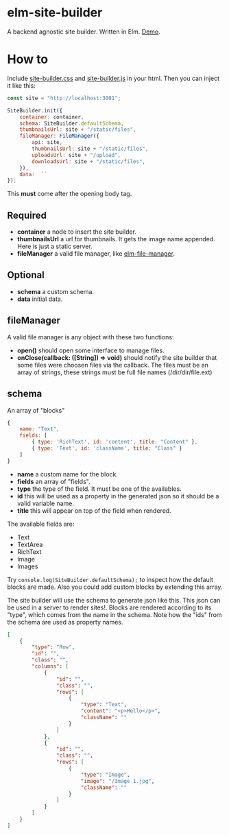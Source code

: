 # elm-site-builder
A backend agnostic site builder. Written in Elm. [Demo](http://jakeactually.com:3001/static/index.html).

# How to
Include [site-builder.css](https://github.com/jakeactually/elm-site-builder/blob/master/dist/site-builder.css) and [site-builder.js](https://github.com/jakeactually/elm-site-builder/blob/master/dist/site-builder.js) in your html. Then you can inject it like this:

```javascript
const site = "http://localhost:3001";

SiteBuilder.init({
    container: container,
    schema: SiteBuilder.defaultSchema,
    thumbnailsUrl: site + "/static/files",
    fileManager: FileManager({
        api: site,
        thumbnailsUrl: site + "/static/files",
        uploadsUrl: site + "/upload",
        downloadsUrl: site + "/static/files",
    }),
    data:  ``
});
```

This **must** come after the opening body tag.

## Required
- **container** a node to insert the site builder.
- **thumbnailsUrl** a url for thumbnails. It gets the image name appended. Here is just a static server.
- **fileManager** a valid file manager, like [elm-file-manager](https://github.com/jakeactually/elm-file-manager).

## Optional
- **schema** a custom schema.
- **data** initial data.

## fileManager
A valid file manager is any object with these two functions:

- **open()** should open some interface to manage files.
- **onClose(callback: (\[String\]) => void)** should notify the site builder that some files were choosen files via the callback. The files must be an array of strings, these strings must be full file names (/dir/dir/file.ext)

## schema
An array of "blocks"

```javascript
{
    name: "Text",
    fields: [
        { type: 'RichText', id: 'content', title: "Content" },
        { type: 'Text', id: 'className', title: "Class" }
    ]
}
```

- **name** a custom name for the block.
- **fields** an array of "fields".
- **type** the type of the field. It must be one of the availables.
- **id** this will be used as a property in the generated json so it should be a valid variable name.
- **title** this will appear on top of the field when rendered.

The available fields are:
- Text
- TextArea
- RichText
- Image
- Images

Try `console.log(SiteBuilder.defaultSchema);` to inspect how the default blocks are made. Also you could add custom blocks by extending this array.

The site builder will use the schema to generate json like this. This json can be used in a server to render sites!. Blocks are rendered according to its "type", which comes from the name in the schema. Note how the "ids" from the schema are used as property names.

```json
[
    {
        "type": "Row",
        "id": "",
        "class": "",
        "columns": [
            {
                "id": "",
                "class": "",
                "rows": [
                    {
                        "type": "Text",
                        "content": "<p>Hello</p>",
                        "className": ""
                    }
                ]
            },
            {
                "id": "",
                "class": "",
                "rows": [
                    {
                        "type": "Image",
                        "image": "/Image 1.jpg",
                        "className": ""
                    }
                ]
            }
        ]
    }
]
```
